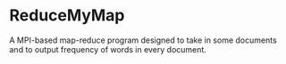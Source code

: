# ReduceMyMap
A MPI-based map-reduce program designed to take in some documents and to output frequency of words in every document.
